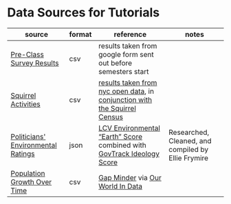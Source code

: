 # Data Sources for Tutorials

| source                                                        | format | reference                                                                                                                                                                                                 | notes                                              |
| ------------------------------------------------------------- | ------ | --------------------------------------------------------------------------------------------------------------------------------------------------------------------------------------------------------- | -------------------------------------------------- |
| [Pre-Class Survey Results](surveyResults.csv)                 | csv    | results taken from google form sent out before semesters start                                                                                                                                            |                                                    |
| [Squirrel Activities](squirrelActivities.csv)                 | csv    | [results taken from nyc open data](https://data.cityofnewyork.us/Environment/2018-Squirrel-Census-Fur-Color-Map/fak5-wcft), in [conjunction with the Squirrel Census](https://www.thesquirrelcensus.com/) |                                                    |
| [Politicians' Environmental Ratings](environmentRatings.json) | json   | [LCV Environmental “Earth” Score](https://scorecard.lcv.org/members-of-congress) combined with [GovTrack Ideology Score](https://www.govtrack.us/congress/members/report-cards/2018/house/ideology)       | Researched, Cleaned, and compiled by Ellie Frymire |
| [Population Growth Over Time](populationOverTime.csv) | csv   | [Gap Minder](https://www.gapminder.org/data/documentation/gd003/) via [Our World In Data](https://ourworldindata.org/world-population-growth) |  |